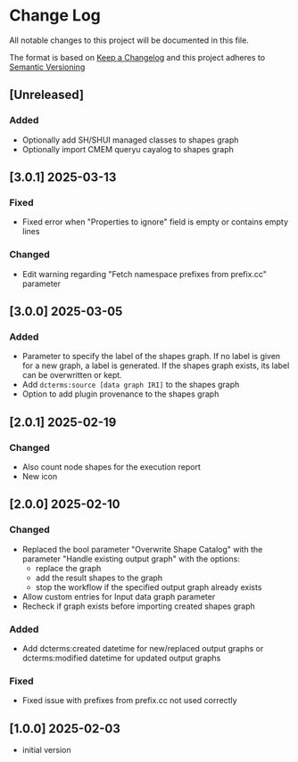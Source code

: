 # Change Log

All notable changes to this project will be documented in this file.

The format is based on [Keep a Changelog](http://keepachangelog.com/) and this project adheres to [Semantic Versioning](https://semver.org/)

## [Unreleased]

### Added

- Optionally add SH/SHUI managed classes to shapes graph
- Optionally import CMEM queryu cayalog to shapes graph


## [3.0.1] 2025-03-13

### Fixed

- Fixed error when "Properties to ignore" field is empty or contains empty lines

### Changed

- Edit warning regarding "Fetch namespace prefixes from prefix.cc" parameter

## [3.0.0] 2025-03-05

### Added

- Parameter to specify the label of the shapes graph. If no label is given for a new graph, a label is generated.
If the shapes graph exists, its label can be overwritten or kept.
- Add `dcterms:source [data graph IRI]` to the shapes graph
- Option to add plugin provenance to the shapes graph

## [2.0.1] 2025-02-19

### Changed

- Also count node shapes for the execution report
- New icon

## [2.0.0] 2025-02-10

### Changed

- Replaced the bool parameter "Overwrite Shape Catalog" with the parameter "Handle existing output graph" with the options:
  - replace the graph
  - add the result shapes to the graph
  - stop the workflow if the specified output graph already exists
- Allow custom entries for Input data graph parameter
- Recheck if graph exists before importing created shapes graph

### Added

- Add dcterms:created datetime for new/replaced output graphs or dcterms:modified datetime for updated output graphs

### Fixed

- Fixed issue with prefixes from prefix.cc not used correctly


## [1.0.0] 2025-02-03

- initial version

